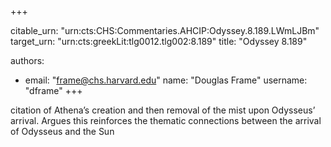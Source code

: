 +++


citable_urn: "urn:cts:CHS:Commentaries.AHCIP:Odyssey.8.189.LWmLJBm"
target_urn: "urn:cts:greekLit:tlg0012.tlg002:8.189"
title: "Odyssey 8.189"

authors:
- email: "frame@chs.harvard.edu"
  name: "Douglas Frame"
  username: "dframe"
+++

<p>citation of Athena’s creation and then removal of the mist upon Odysseus’ arrival. Argues this reinforces the thematic connections between the arrival of Odysseus and the Sun</p>